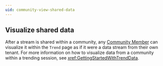 ```yaml
---
uid: community-view-shared-data
---
```


## Visualize shared data

After a stream is shared within a community, any [Community Member](xref:community-community-roles#community-member) can visualize it within the `Trend` page as if it were a data stream from their own tenant. For more information on how to visualize data from a community within a trending session, see <xref:GettingStartedWithTrendData>.
